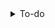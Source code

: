 <details>
<summary>To-do</summary>
- клик по директории проигрывает её по порядку
- возможность через контекстное меню добавлять треки в очередь
- статистика
- отключение автопроигрывания
- в прод версии настроить порты
- интеграция с панелью задач
- https://css-tip.com/element-index/
- возможность открыть картинку на весь экран и скопировать
- cover object fit cover обрезает
- убрать из body код для data-controls
</details>
